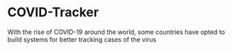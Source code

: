 # COVID-Tracker
With the rise of COVID-19 around the world, some countries have opted to build systems for better tracking cases of the virus
